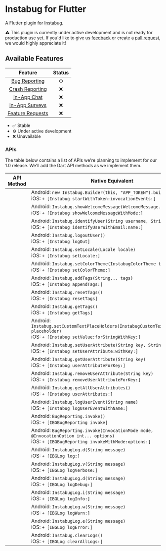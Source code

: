 # Instabug for Flutter

A Flutter plugin for [Instabug](https://instabug.com/).

⚠️ This plugin is currently under active development and is not ready for production use yet. If you'd like to give us [feedback](https://github.com/Instabug/Instabug-Flutter/issues) or create a [pull request](https://github.com/Instabug/Instabug-Flutter/pulls), we would highly appreciate it!

## Available Features

|      Feature     | Status |
|:----------------:|:------:|
| [Bug Reporting](https://instabug.com/bug-reporting)    |    ⚙️   |
| [Crash Reporting](https://instabug.com/crash-reporting)  |    ❌   |
| [In-App Chat](https://instabug.com/in-app-chat)      |    ❌   |
| [In-App Surveys](https://instabug.com/in-app-surveys)   |    ❌   |
| [Feature Requests](https://instabug.com/feature-requests) |    ❌   |

* ✅ Stable
* ⚙️ Under active development
* ❌ Unavailable

### APIs

The table below contains a list of APIs we're planning to implement for our 1.0 release. We'll add the Dart API methods as we implement them.



| API Method | Native Equivalent                                                                                                                       |
|------------|-----------------------------------------------------------------------------------------------------------------------------------------|
|            | Android: `new Instabug.Builder(this, "APP_TOKEN").build()`<br>iOS: `+ [Instabug startWithToken:invocationEvents:]`                         |
|            | Android: `Instabug.showWelcomeMessage(WelcomeMessage.State state)`<br>iOS: `+ [Instabug showWelcomeMessageWithMode:]`                      |
|            | Android: `Instabug.identifyUser(String username, String email)`<br>iOS: `+ [Instabug identifyUserWithEmail:name:]`                         |
|            | Android: `Instabug.logoutUser()`<br>iOS: `+ [Instabug logOut]`                                                                             |
|            | Android: `Instabug.setLocale(Locale locale)`<br>iOS: `+ [Instabug setLocale:]`                                                             |
|            |  Android: `Instabug.setColorTheme(InstabugColorTheme theme)`<br>iOS: `+ [Instabug setColorTheme:]`                                         |
|            | Android: `Instabug.addTags(String... tags)`<br>iOS: `+ [Instabug appendTags:]`                                                             |
|            | Android: `Instabug.resetTags()`<br>iOS: `+ [Instabug resetTags]`                                                                           |
|            | Android: `Instabug.getTags()`<br>iOS: `+ [Instabug getTags]`                                                                               |
|            | Android: `Instabug.setCustomTextPlaceHolders(InstabugCustomTextPlaceHolder placeholder)`<br>iOS: `+ [Instabug setValue:forStringWithKey:]` |
|            | Android: `Instabug.setUserAttribute(String key, String value)`<br>iOS: `+ [Instabug setUserAttribute:withKey:]`                            |
|            | Android: `Instabug.getUserAttribute(String key)`<br>iOS: `+ [Instabug userAttributeForKey:]`                                               |
|            | Android: `Instabug.removeUserAttribute(String key)`<br>iOS: `+ [Instabug removeUserAttributeForKey:]`                                      |
|            | Android: `Instabug.getAllUserAttributes()`<br>iOS: `+ [Instabug userAttributes:]`                                                          |
|            | Android: `Instabug.logUserEvent(String name)`<br>iOS: `+ [Instabug logUserEventWithName:]`                                                 |
|            | Android: `BugReporting.invoke()`<br>iOS: `+ [IBGBugReporting invoke]`                                                                      |
|            | Android: `BugReporting.invoke(InvocationMode mode, @InvocationOption int... options)`<br>iOS: `+ [IBGBugReporting invokeWithMode:options:]`  |
|            | Android: `InstabugLog.d(String message)`<br>iOS: `+ [IBGLog log:]`                                                                         |
|            | Android: `InstabugLog.v(String message)`<br>iOS: `+ [IBGLog logVerbose:]`                                                                  |
|            | Android: `InstabugLog.d(String message)`<br>iOS: `+ [IBGLog logDebug:]`                                                                    |
|            | Android: `InstabugLog.i(String message)`<br>iOS: `+ [IBGLog logInfo:]`                                                                     |
|            | Android: `InstabugLog.w(String message)`<br>iOS: `+ [IBGLog logWarn:]`                                                                     |
|            | Android: `InstabugLog.e(String message)`<br>iOS: `+ [IBGLog logError:]`                                                                    |
|            | Android: `Instabug.clearLogs()`<br>iOS: `+ [IBGLog clearAllLogs:]`                                                                         |
